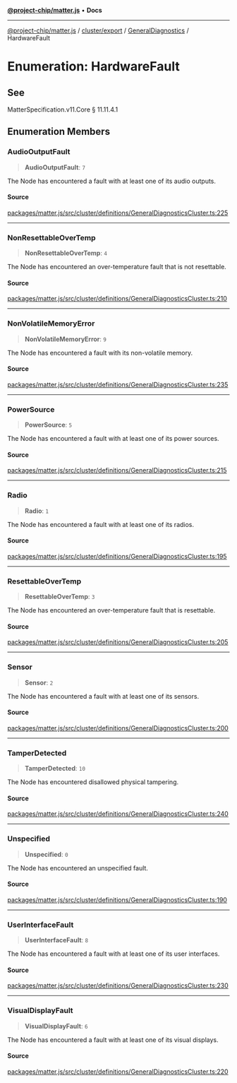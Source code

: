 [**@project-chip/matter.js**](../../../../../README.md) • **Docs**

***

[@project-chip/matter.js](../../../../../modules.md) / [cluster/export](../../../README.md) / [GeneralDiagnostics](../README.md) / HardwareFault

# Enumeration: HardwareFault

## See

MatterSpecification.v11.Core § 11.11.4.1

## Enumeration Members

### AudioOutputFault

> **AudioOutputFault**: `7`

The Node has encountered a fault with at least one of its audio outputs.

#### Source

[packages/matter.js/src/cluster/definitions/GeneralDiagnosticsCluster.ts:225](https://github.com/project-chip/matter.js/blob/7a8cbb56b87d4ccf34bec5a9a95ab40a1711324f/packages/matter.js/src/cluster/definitions/GeneralDiagnosticsCluster.ts#L225)

***

### NonResettableOverTemp

> **NonResettableOverTemp**: `4`

The Node has encountered an over-temperature fault that is not resettable.

#### Source

[packages/matter.js/src/cluster/definitions/GeneralDiagnosticsCluster.ts:210](https://github.com/project-chip/matter.js/blob/7a8cbb56b87d4ccf34bec5a9a95ab40a1711324f/packages/matter.js/src/cluster/definitions/GeneralDiagnosticsCluster.ts#L210)

***

### NonVolatileMemoryError

> **NonVolatileMemoryError**: `9`

The Node has encountered a fault with its non-volatile memory.

#### Source

[packages/matter.js/src/cluster/definitions/GeneralDiagnosticsCluster.ts:235](https://github.com/project-chip/matter.js/blob/7a8cbb56b87d4ccf34bec5a9a95ab40a1711324f/packages/matter.js/src/cluster/definitions/GeneralDiagnosticsCluster.ts#L235)

***

### PowerSource

> **PowerSource**: `5`

The Node has encountered a fault with at least one of its power sources.

#### Source

[packages/matter.js/src/cluster/definitions/GeneralDiagnosticsCluster.ts:215](https://github.com/project-chip/matter.js/blob/7a8cbb56b87d4ccf34bec5a9a95ab40a1711324f/packages/matter.js/src/cluster/definitions/GeneralDiagnosticsCluster.ts#L215)

***

### Radio

> **Radio**: `1`

The Node has encountered a fault with at least one of its radios.

#### Source

[packages/matter.js/src/cluster/definitions/GeneralDiagnosticsCluster.ts:195](https://github.com/project-chip/matter.js/blob/7a8cbb56b87d4ccf34bec5a9a95ab40a1711324f/packages/matter.js/src/cluster/definitions/GeneralDiagnosticsCluster.ts#L195)

***

### ResettableOverTemp

> **ResettableOverTemp**: `3`

The Node has encountered an over-temperature fault that is resettable.

#### Source

[packages/matter.js/src/cluster/definitions/GeneralDiagnosticsCluster.ts:205](https://github.com/project-chip/matter.js/blob/7a8cbb56b87d4ccf34bec5a9a95ab40a1711324f/packages/matter.js/src/cluster/definitions/GeneralDiagnosticsCluster.ts#L205)

***

### Sensor

> **Sensor**: `2`

The Node has encountered a fault with at least one of its sensors.

#### Source

[packages/matter.js/src/cluster/definitions/GeneralDiagnosticsCluster.ts:200](https://github.com/project-chip/matter.js/blob/7a8cbb56b87d4ccf34bec5a9a95ab40a1711324f/packages/matter.js/src/cluster/definitions/GeneralDiagnosticsCluster.ts#L200)

***

### TamperDetected

> **TamperDetected**: `10`

The Node has encountered disallowed physical tampering.

#### Source

[packages/matter.js/src/cluster/definitions/GeneralDiagnosticsCluster.ts:240](https://github.com/project-chip/matter.js/blob/7a8cbb56b87d4ccf34bec5a9a95ab40a1711324f/packages/matter.js/src/cluster/definitions/GeneralDiagnosticsCluster.ts#L240)

***

### Unspecified

> **Unspecified**: `0`

The Node has encountered an unspecified fault.

#### Source

[packages/matter.js/src/cluster/definitions/GeneralDiagnosticsCluster.ts:190](https://github.com/project-chip/matter.js/blob/7a8cbb56b87d4ccf34bec5a9a95ab40a1711324f/packages/matter.js/src/cluster/definitions/GeneralDiagnosticsCluster.ts#L190)

***

### UserInterfaceFault

> **UserInterfaceFault**: `8`

The Node has encountered a fault with at least one of its user interfaces.

#### Source

[packages/matter.js/src/cluster/definitions/GeneralDiagnosticsCluster.ts:230](https://github.com/project-chip/matter.js/blob/7a8cbb56b87d4ccf34bec5a9a95ab40a1711324f/packages/matter.js/src/cluster/definitions/GeneralDiagnosticsCluster.ts#L230)

***

### VisualDisplayFault

> **VisualDisplayFault**: `6`

The Node has encountered a fault with at least one of its visual displays.

#### Source

[packages/matter.js/src/cluster/definitions/GeneralDiagnosticsCluster.ts:220](https://github.com/project-chip/matter.js/blob/7a8cbb56b87d4ccf34bec5a9a95ab40a1711324f/packages/matter.js/src/cluster/definitions/GeneralDiagnosticsCluster.ts#L220)
